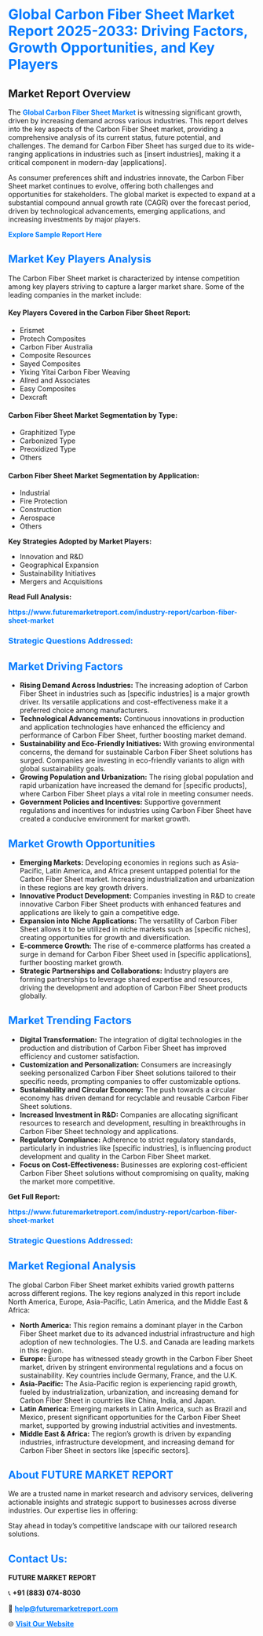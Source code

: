 <h1 style="color: #007BFF;">Global Carbon Fiber Sheet Market Report 2025-2033: Driving Factors, Growth Opportunities, and Key Players</h1>

<section id="overview">
<h2>Market Report Overview</h2>
<p>The <a href="https://www.futuremarketreport.com/industry-report/carbon-fiber-sheet-market" style="color: #007BFF; text-decoration: none;"><strong>Global Carbon Fiber Sheet Market</strong></a> is witnessing significant growth, driven by increasing demand across various industries. This report delves into the key aspects of the Carbon Fiber Sheet market, providing a comprehensive analysis of its current status, future potential, and challenges. The demand for Carbon Fiber Sheet has surged due to its wide-ranging applications in industries such as [insert industries], making it a critical component in modern-day [applications].</p>
<p>As consumer preferences shift and industries innovate, the Carbon Fiber Sheet market continues to evolve, offering both challenges and opportunities for stakeholders. The global market is expected to expand at a substantial compound annual growth rate (CAGR) over the forecast period, driven by technological advancements, emerging applications, and increasing investments by major players.</p>
</section>

<section id="overview">
<p><a href="https://www.futuremarketreport.com/request-sample/reportId=31302" style="color: #007BFF; text-decoration: none;"><strong>Explore Sample Report Here</strong></a></p>
</section>

<section id="key-players">
<h2 style="color: #007BFF;">Market Key Players Analysis</h2>
<p>The Carbon Fiber Sheet market is characterized by intense competition among key players striving to capture a larger market share. Some of the leading companies in the market include:</p>
<h4>Key Players Covered in the Carbon Fiber Sheet Report:</h4>
<ul><li>Erismet</li><li>Protech Composites</li><li>Carbon Fiber Australia</li><li>Composite Resources</li><li>Sayed Composites</li><li>Yixing Yitai Carbon Fiber Weaving</li><li>Allred and Associates</li><li>Easy Composites</li><li>Dexcraft</li></ul>
<h4>Carbon Fiber Sheet Market Segmentation by Type:</h4>
<ul><li>Graphitized Type</li><li>Carbonized Type</li><li>Preoxidized Type</li><li>Others</li></ul>

<h4>Carbon Fiber Sheet Market Segmentation by Application:</h4>
<ul><li>Industrial</li><li>Fire Protection</li><li>Construction</li><li>Aerospace</li><li>Others</li></ul>
<p><strong>Key Strategies Adopted by Market Players:</strong></p>
<ul>
<li>Innovation and R&D</li>
<li>Geographical Expansion</li>
<li>Sustainability Initiatives</li>
<li>Mergers and Acquisitions</li>
</ul>
</section>

<section>
<p><strong>Read Full Analysis: </strong></p><a href="https://www.futuremarketreport.com/industry-report/carbon-fiber-sheet-market" style="color: #007BFF; text-decoration: none;"><strong>https://www.futuremarketreport.com/industry-report/carbon-fiber-sheet-market</strong></a>
<h3 style="color: #007BFF;">Strategic Questions Addressed:</h3>
</section>

<section id="driving-factors">
<h2 style="color: #007BFF;">Market Driving Factors</h2>
<ul>
<li><strong>Rising Demand Across Industries:</strong> The increasing adoption of Carbon Fiber Sheet in industries such as [specific industries] is a major growth driver. Its versatile applications and cost-effectiveness make it a preferred choice among manufacturers.</li>
<li><strong>Technological Advancements:</strong> Continuous innovations in production and application technologies have enhanced the efficiency and performance of Carbon Fiber Sheet, further boosting market demand.</li>
<li><strong>Sustainability and Eco-Friendly Initiatives:</strong> With growing environmental concerns, the demand for sustainable Carbon Fiber Sheet solutions has surged. Companies are investing in eco-friendly variants to align with global sustainability goals.</li>
<li><strong>Growing Population and Urbanization:</strong> The rising global population and rapid urbanization have increased the demand for [specific products], where Carbon Fiber Sheet plays a vital role in meeting consumer needs.</li>
<li><strong>Government Policies and Incentives:</strong> Supportive government regulations and incentives for industries using Carbon Fiber Sheet have created a conducive environment for market growth.</li>
</ul>
</section>

<section id="growth-opportunities">
<h2 style="color: #007BFF;">Market Growth Opportunities</h2>
<ul>
<li><strong>Emerging Markets:</strong> Developing economies in regions such as Asia-Pacific, Latin America, and Africa present untapped potential for the Carbon Fiber Sheet market. Increasing industrialization and urbanization in these regions are key growth drivers.</li>
<li><strong>Innovative Product Development:</strong> Companies investing in R&D to create innovative Carbon Fiber Sheet products with enhanced features and applications are likely to gain a competitive edge.</li>
<li><strong>Expansion into Niche Applications:</strong> The versatility of Carbon Fiber Sheet allows it to be utilized in niche markets such as [specific niches], creating opportunities for growth and diversification.</li>
<li><strong>E-commerce Growth:</strong> The rise of e-commerce platforms has created a surge in demand for Carbon Fiber Sheet used in [specific applications], further boosting market growth.</li>
<li><strong>Strategic Partnerships and Collaborations:</strong> Industry players are forming partnerships to leverage shared expertise and resources, driving the development and adoption of Carbon Fiber Sheet products globally.</li>
</ul>
</section>

<section id="trending-factors">
<h2 style="color: #007BFF;">Market Trending Factors</h2>
<ul>
<li><strong>Digital Transformation:</strong> The integration of digital technologies in the production and distribution of Carbon Fiber Sheet has improved efficiency and customer satisfaction.</li>
<li><strong>Customization and Personalization:</strong> Consumers are increasingly seeking personalized Carbon Fiber Sheet solutions tailored to their specific needs, prompting companies to offer customizable options.</li>
<li><strong>Sustainability and Circular Economy:</strong> The push towards a circular economy has driven demand for recyclable and reusable Carbon Fiber Sheet solutions.</li>
<li><strong>Increased Investment in R&D:</strong> Companies are allocating significant resources to research and development, resulting in breakthroughs in Carbon Fiber Sheet technology and applications.</li>
<li><strong>Regulatory Compliance:</strong> Adherence to strict regulatory standards, particularly in industries like [specific industries], is influencing product development and quality in the Carbon Fiber Sheet market.</li>
<li><strong>Focus on Cost-Effectiveness:</strong> Businesses are exploring cost-efficient Carbon Fiber Sheet solutions without compromising on quality, making the market more competitive.</li>
</ul>
</section>

<section>
<p><strong>Get Full Report: </strong></p><a href="https://www.futuremarketreport.com/industry-report/carbon-fiber-sheet-market" style="color: #007BFF; text-decoration: none;"><strong>https://www.futuremarketreport.com/industry-report/carbon-fiber-sheet-market</strong></a>
<h3 style="color: #007BFF;">Strategic Questions Addressed:</h3>
</section>


<section id="regional-analysis">
<h2 style="color: #007BFF;">Market Regional Analysis</h2>
<p>The global Carbon Fiber Sheet market exhibits varied growth patterns across different regions. The key regions analyzed in this report include North America, Europe, Asia-Pacific, Latin America, and the Middle East & Africa:</p>
<ul>
<li><strong>North America:</strong> This region remains a dominant player in the Carbon Fiber Sheet market due to its advanced industrial infrastructure and high adoption of new technologies. The U.S. and Canada are leading markets in this region.</li>
<li><strong>Europe:</strong> Europe has witnessed steady growth in the Carbon Fiber Sheet market, driven by stringent environmental regulations and a focus on sustainability. Key countries include Germany, France, and the U.K.</li>
<li><strong>Asia-Pacific:</strong> The Asia-Pacific region is experiencing rapid growth, fueled by industrialization, urbanization, and increasing demand for Carbon Fiber Sheet in countries like China, India, and Japan.</li>
<li><strong>Latin America:</strong> Emerging markets in Latin America, such as Brazil and Mexico, present significant opportunities for the Carbon Fiber Sheet market, supported by growing industrial activities and investments.</li>
<li><strong>Middle East & Africa:</strong> The region’s growth is driven by expanding industries, infrastructure development, and increasing demand for Carbon Fiber Sheet in sectors like [specific sectors].</li>
</ul>
</section>

<footer>
<h2 style="color: #007BFF;">About FUTURE MARKET REPORT</h2>
<p>We are a trusted name in market research and advisory services, delivering actionable insights and strategic support to businesses across diverse industries. Our expertise lies in offering:</p>

<p>Stay ahead in today’s competitive landscape with our tailored research solutions.</p>

<h2 style="color: #007BFF;">Contact Us:</h2>
<p><strong>FUTURE MARKET REPORT</strong></p>
<p>📞 <strong>+91 (883) 074-8030</strong></p>
<p>📧 <strong><a href="mailto:help@futuremarketreport.com" style="color: #007BFF;">help@futuremarketreport.com</a></strong></p>
<p>🌐 <strong><a href="https://www.futuremarketreport.com/" style="color: #007BFF;">Visit Our Website</a></strong></p>
</footer>